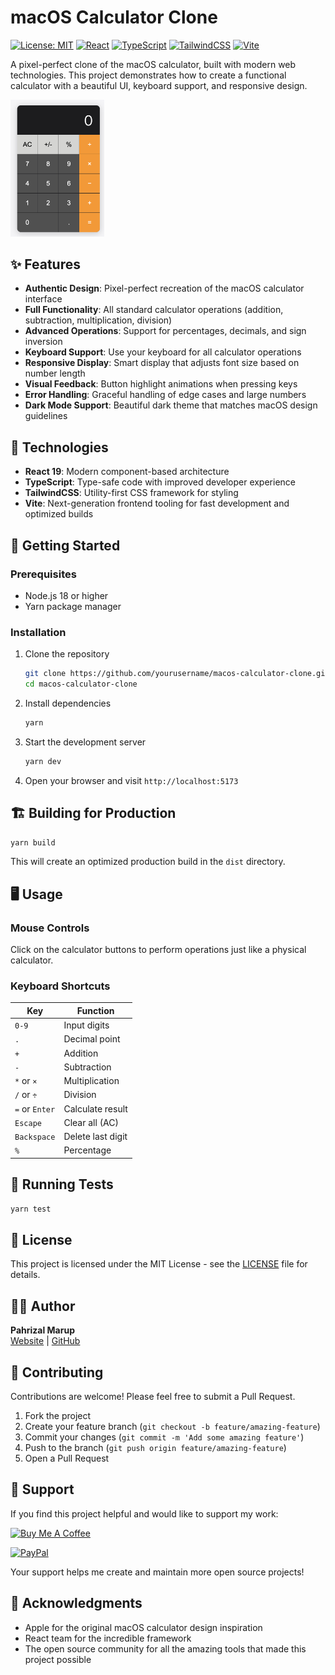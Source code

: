 # macOS Calculator Clone

[![License: MIT](https://img.shields.io/badge/License-MIT-blue.svg)](https://opensource.org/licenses/MIT)
[![React](https://img.shields.io/badge/React-19.0.0-61DAFB?logo=react)](https://reactjs.org/)
[![TypeScript](https://img.shields.io/badge/TypeScript-5.7.2-3178C6?logo=typescript)](https://www.typescriptlang.org/)
[![TailwindCSS](https://img.shields.io/badge/TailwindCSS-4.0.14-38B2AC?logo=tailwind-css)](https://tailwindcss.com/)
[![Vite](https://img.shields.io/badge/Vite-6.2.0-646CFF?logo=vite)](https://vitejs.dev/)

A pixel-perfect clone of the macOS calculator, built with modern web technologies. This project demonstrates how to create a functional calculator with a beautiful UI, keyboard support, and responsive design.

<img src="https://raw.githubusercontent.com/pahrizal/macos-calculator-clone/main/calculator-preview.png" alt="Calculator Preview" width="150" />

## ✨ Features

- **Authentic Design**: Pixel-perfect recreation of the macOS calculator interface
- **Full Functionality**: All standard calculator operations (addition, subtraction, multiplication, division)
- **Advanced Operations**: Support for percentages, decimals, and sign inversion
- **Keyboard Support**: Use your keyboard for all calculator operations
- **Responsive Display**: Smart display that adjusts font size based on number length
- **Visual Feedback**: Button highlight animations when pressing keys
- **Error Handling**: Graceful handling of edge cases and large numbers
- **Dark Mode Support**: Beautiful dark theme that matches macOS design guidelines

## 🔧 Technologies

- **React 19**: Modern component-based architecture
- **TypeScript**: Type-safe code with improved developer experience
- **TailwindCSS**: Utility-first CSS framework for styling
- **Vite**: Next-generation frontend tooling for fast development and optimized builds

## 🚀 Getting Started

### Prerequisites

- Node.js 18 or higher
- Yarn package manager

### Installation

1. Clone the repository
   ```bash
   git clone https://github.com/yourusername/macos-calculator-clone.git
   cd macos-calculator-clone
   ```

2. Install dependencies
   ```bash
   yarn
   ```

3. Start the development server
   ```bash
   yarn dev
   ```

4. Open your browser and visit `http://localhost:5173`

## 🏗️ Building for Production

```bash
yarn build
```

This will create an optimized production build in the `dist` directory.

## 🖥️ Usage

### Mouse Controls
Click on the calculator buttons to perform operations just like a physical calculator.

### Keyboard Shortcuts

| Key | Function |
|-----|----------|
| `0-9` | Input digits |
| `.` | Decimal point |
| `+` | Addition |
| `-` | Subtraction |
| `*` or `×` | Multiplication |
| `/` or `÷` | Division |
| `=` or `Enter` | Calculate result |
| `Escape` | Clear all (AC) |
| `Backspace` | Delete last digit |
| `%` | Percentage |

## 🧪 Running Tests

```bash
yarn test
```

## 📄 License

This project is licensed under the MIT License - see the [LICENSE](LICENSE) file for details.

## 👨‍💻 Author

**Pahrizal Marup**  
[Website](https://www.pahrizal.dev) | [GitHub](https://github.com/pahrizal)

## 🤝 Contributing

Contributions are welcome! Please feel free to submit a Pull Request.

1. Fork the project
2. Create your feature branch (`git checkout -b feature/amazing-feature`)
3. Commit your changes (`git commit -m 'Add some amazing feature'`)
4. Push to the branch (`git push origin feature/amazing-feature`)
5. Open a Pull Request

## 💝 Support

If you find this project helpful and would like to support my work:

[![Buy Me A Coffee](https://img.shields.io/badge/Buy%20Me%20A%20Coffee-FFDD00?style=for-the-badge&logo=buy-me-a-coffee&logoColor=black)](https://www.buymeacoffee.com/pahrizal)

[![PayPal](https://img.shields.io/badge/PayPal-00457C?style=for-the-badge&logo=paypal&logoColor=white)](https://paypal.me/PahrizalMarup)

Your support helps me create and maintain more open source projects!

## 🙏 Acknowledgments

- Apple for the original macOS calculator design inspiration
- React team for the incredible framework
- The open source community for all the amazing tools that made this project possible